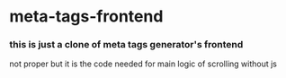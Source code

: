 # meta-tags-frontend
### this is just a clone of meta tags generator's frontend
not proper but it is the code needed for main logic of scrolling without js
